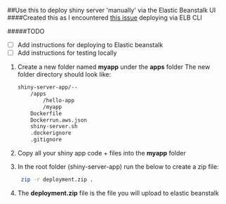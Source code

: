 ##Use this to deploy shiny server 'manually' via the Elastic Beanstalk UI
####Created this as I encountered [this issue](https://github.com/aws/aws-elastic-beanstalk-cli/issues/53) deploying via ELB CLI

#####TODO
- [ ] Add instructions for deploying to Elastic beanstalk
- [ ] Add instructions for testing locally

1. Create a new folder named **myapp** under the **apps** folder
    The new folder directory should look like:
    ```bash
    shiny-server-app/--
        /apps
            /hello-app
            /myapp
        Dockerfile
        Dockerrun.aws.json
        shiny-server.sh
        .dockerignore
        .gitignore
    ```
2. Copy all your shiny app code + files into the **myapp** folder

3. In the root folder (shiny-server-app) run the below to create a zip file:
    ```bash
     zip -r deployment.zip .   
    ```
   
5. The **deployment.zip** file is the file you will upload to elastic beanstalk